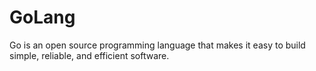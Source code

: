 # GoLang
Go is an open source programming language that makes it easy to build simple, reliable, and efficient software.
